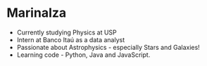 # MarinaIza
- Currently studying Physics at USP
- Intern at Banco Itaú as a data analyst
- Passionate about Astrophysics - especially Stars and Galaxies!
- Learning code - Python, Java and JavaScript.
